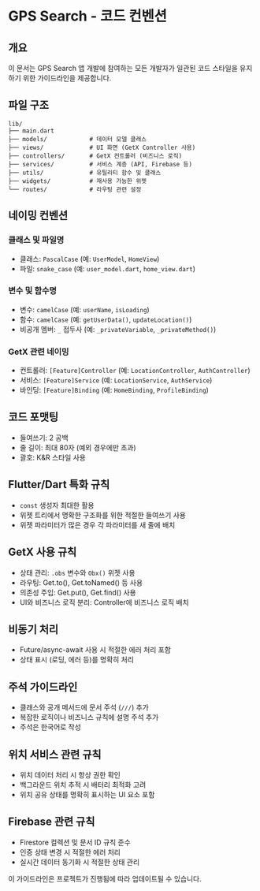 # GPS Search - 코드 컨벤션

## 개요

이 문서는 GPS Search 앱 개발에 참여하는 모든 개발자가 일관된 코드 스타일을 유지하기 위한 가이드라인을 제공합니다.

## 파일 구조

```
lib/
├── main.dart
├── models/            # 데이터 모델 클래스
├── views/             # UI 화면 (GetX Controller 사용)
├── controllers/       # GetX 컨트롤러 (비즈니스 로직)
├── services/          # 서비스 계층 (API, Firebase 등)
├── utils/             # 유틸리티 함수 및 클래스
├── widgets/           # 재사용 가능한 위젯
└── routes/            # 라우팅 관련 설정
```

## 네이밍 컨벤션

### 클래스 및 파일명

- 클래스: `PascalCase` (예: `UserModel`, `HomeView`)
- 파일: `snake_case` (예: `user_model.dart`, `home_view.dart`)

### 변수 및 함수명

- 변수: `camelCase` (예: `userName`, `isLoading`)
- 함수: `camelCase` (예: `getUserData()`, `updateLocation()`)
- 비공개 멤버: `_` 접두사 (예: `_privateVariable`, `_privateMethod()`)

### GetX 관련 네이밍

- 컨트롤러: `[Feature]Controller` (예: `LocationController`, `AuthController`)
- 서비스: `[Feature]Service` (예: `LocationService`, `AuthService`)
- 바인딩: `[Feature]Binding` (예: `HomeBinding`, `ProfileBinding`)

## 코드 포맷팅

- 들여쓰기: 2 공백
- 줄 길이: 최대 80자 (예외 경우에만 초과)
- 괄호: K&R 스타일 사용

## Flutter/Dart 특화 규칙

- `const` 생성자 최대한 활용
- 위젯 트리에서 명확한 구조화를 위한 적절한 들여쓰기 사용
- 위젯 파라미터가 많은 경우 각 파라미터를 새 줄에 배치

## GetX 사용 규칙

- 상태 관리: `.obs` 변수와 `Obx()` 위젯 사용
- 라우팅: Get.to(), Get.toNamed() 등 사용
- 의존성 주입: Get.put(), Get.find() 사용
- UI와 비즈니스 로직 분리: Controller에 비즈니스 로직 배치

## 비동기 처리

- Future/async-await 사용 시 적절한 에러 처리 포함
- 상태 표시 (로딩, 에러 등)를 명확히 처리

## 주석 가이드라인

- 클래스와 공개 메서드에 문서 주석 (`///`) 추가
- 복잡한 로직이나 비즈니스 규칙에 설명 주석 추가
- 주석은 한국어로 작성

## 위치 서비스 관련 규칙

- 위치 데이터 처리 시 항상 권한 확인
- 백그라운드 위치 추적 시 배터리 최적화 고려
- 위치 공유 상태를 명확히 표시하는 UI 요소 포함

## Firebase 관련 규칙

- Firestore 컬렉션 및 문서 ID 규칙 준수
- 인증 상태 변경 시 적절한 에러 처리
- 실시간 데이터 동기화 시 적절한 상태 관리

이 가이드라인은 프로젝트가 진행됨에 따라 업데이트될 수 있습니다.
